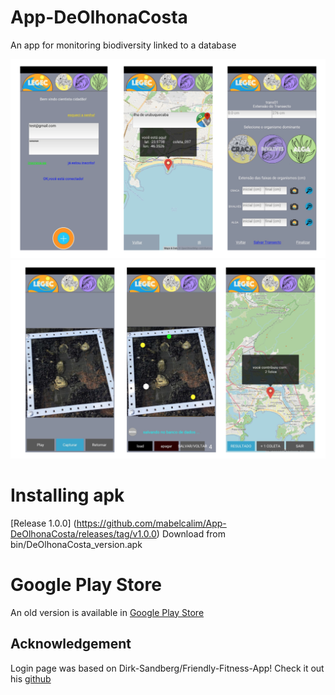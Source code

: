 # App-DeOlhonaCosta
An app for monitoring biodiversity linked to a database



![ScreenShot](https://github.com/mabelcalim/App-DeOlhonaCosta/blob/main/intro/intro01.png)
![ScreenShot](https://github.com/mabelcalim/App-DeOlhonaCosta/blob/main/intro/intro02.png)


Installing apk 
============

[Release 1.0.0] (https://github.com/mabelcalim/App-DeOlhonaCosta/releases/tag/v1.0.0) 
Download from bin/DeOlhonaCosta_version.apk

Google Play Store 
============

An old version is available in [Google Play Store](https://play.google.com/store/apps/details?id=cienciacidada.eco.br.deolhonacosta )


Acknowledgement
-------------

Login page was based on Dirk-Sandberg/Friendly-Fitness-App! Check it out his [github](https://github.com/Dirk-Sandberg/Friendly-Fitness-App)  
